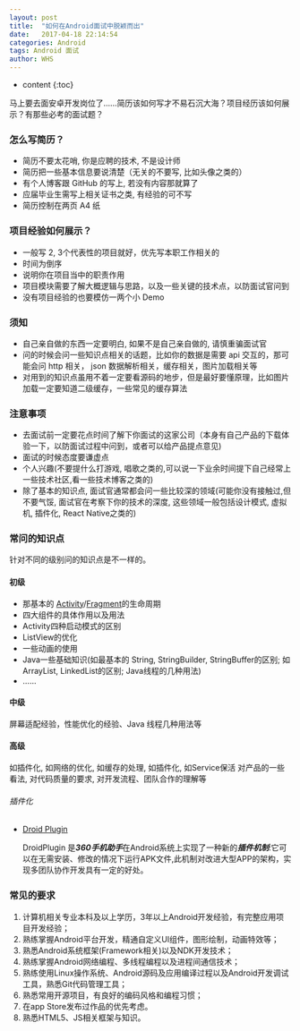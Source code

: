 ```yaml
---
layout: post
title:  "如何在Android面试中脱颖而出"
date:   2017-04-18 22:14:54
categories: Android
tags: Android 面试
author: WHS
---
```


* content
{:toc}

马上要去面安卓开发岗位了……简历该如何写才不易石沉大海？项目经历该如何展示？有那些必考的面试题？







### 怎么写简历？

* 简历不要太花哨, 你是应聘的技术, 不是设计师
* 简历把一些基本信息要说清楚（无关的不要写, 比如头像之类的）
* 有个人博客跟 GitHub 的写上, 若没有内容那就算了
* 应届毕业生需写上相关证书之类, 有经验的可不写
* 简历控制在两页 A4 纸

### 项目经验如何展示？  

* 一般写 2, 3个代表性的项目就好，优先写本职工作相关的
* 时间为倒序
* 说明你在项目当中的职责作用
* 项目模块需要了解大概逻辑与思路，以及一些关键的技术点，以防面试官问到
* 没有项目经验的也要模仿一两个小 Demo 

### 须知 

* 自己亲自做的东西一定要明白, 如果不是自己亲自做的, 请慎重骗面试官
* 问的时候会问一些知识点相关的话题，比如你的数据是需要 api 交互的，那可能会问 http 相关， json 数据解析相关，缓存相关，图片加载相关等
* 对用到的知识点虽用不着一定要看源码的地步，但是最好要懂原理，比如图片加载一定要知道二级缓存，一些常见的缓存算法

### 注意事项    

* 去面试前一定要花点时间了解下你面试的这家公司（本身有自己产品的下载体验一下，以防面试过程中问到，或者可以给产品提点意见)
* 面试的时候态度要谦虚点
* 个人兴趣(不要提什么打游戏, 唱歌之类的,可以说一下业余时间提下自己经常上一些技术社区,看一些技术博客之类的)
* 除了基本的知识点, 面试官通常都会问一些比较深的领域(可能你没有接触过,但不要气馁, 面试官在考察下你的技术的深度, 这些领域一般包括设计模式, 虚拟机, 插件化, React Native之类的)

### 常问的知识点    
针对不同的级别问的知识点是不一样的。    

#### 初级

* 那基本的 [Activity](https://developer.android.google.cn/guide/components/activities.html#Lifecycle)/[Fragment](https://developer.android.google.cn/guide/components/fragments.html)的生命周期
* 四大组件的具体作用以及用法
* Activity四种启动模式的区别
* ListView的优化
* 一些动画的使用
* Java一些基础知识(如最基本的 String, StringBuilder, StringBuffer的区别; 如ArrayList, LinkedList的区别; Java线程的几种用法)
* ......

#### 中级
   
屏幕适配经验，性能优化的经验、Java 线程几种用法等

#### 高级    

如插件化, 如网络的优化, 如缓存的处理, 如插件化, 如Service保活
对产品的一些看法, 对代码质量的要求, 对开发流程、团队合作的理解等

###### 插件化

* [Droid Plugin](https://github.com/DroidPluginTeam/DroidPlugin)

  DroidPlugin 是***360手机助手***在Android系统上实现了一种新的***插件机制***:它可以在无需安装、修改的情况下运行APK文件,此机制对改进大型APP的架构，实现多团队协作开发具有一定的好处。


### 常见的要求

1. 计算机相关专业本科及以上学历，3年以上Android开发经验，有完整应用项目开发经验；
2. 熟练掌握Android平台开发，精通自定义UI组件，图形绘制，动画特效等；
3. 熟悉Android系统框架(Framework相关)以及NDK开发技术；
4. 熟练掌握Android网络编程、多线程编程以及进程间通信技术；
5. 熟练使用Linux操作系统、Android源码及应用编译过程以及Android开发调试工具，熟悉Git代码管理工具；
6. 熟悉常用开源项目，有良好的编码风格和编程习惯；
7. 在app Store发布过作品的优先考虑。
8. 熟悉HTML5、JS相关框架与知识。



